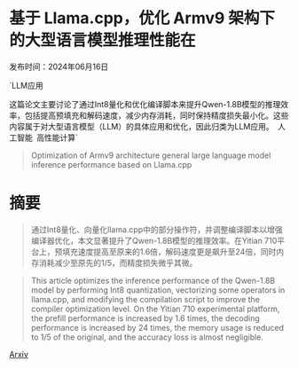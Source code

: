 # 基于 Llama.cpp，优化 Armv9 架构下的大型语言模型推理性能在

发布时间：2024年06月16日

`LLM应用

这篇论文主要讨论了通过Int8量化和优化编译脚本来提升Qwen-1.8B模型的推理效率，包括提高预填充和解码速度，减少内存消耗，同时保持精度损失最小化。这些内容属于对大型语言模型（LLM）的具体应用和优化，因此归类为LLM应用。` `人工智能` `高性能计算`

> Optimization of Armv9 architecture general large language model inference performance based on Llama.cpp

# 摘要

> 通过Int8量化、向量化llama.cpp中的部分操作符，并调整编译脚本以增强编译器优化，本文显著提升了Qwen-1.8B模型的推理效率。在Yitian 710平台上，预填充速度提高至原来的1.6倍，解码速度更是飙升至24倍，同时内存消耗减少至原先的1/5，而精度损失微乎其微。

> This article optimizes the inference performance of the Qwen-1.8B model by performing Int8 quantization, vectorizing some operators in llama.cpp, and modifying the compilation script to improve the compiler optimization level. On the Yitian 710 experimental platform, the prefill performance is increased by 1.6 times, the decoding performance is increased by 24 times, the memory usage is reduced to 1/5 of the original, and the accuracy loss is almost negligible.

[Arxiv](https://arxiv.org/abs/2406.10816)